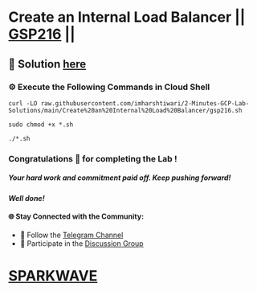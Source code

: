 # Create an Internal Load Balancer || [GSP216](https://www.cloudskillsboost.google/focuses/1250?parent=catalog) ||

## 🔑 Solution [here](https://youtu.be/Ep1zgy8SvOs)

### ⚙️ Execute the Following Commands in Cloud Shell

```
curl -LO raw.githubusercontent.com/imharshtiwari/2-Minutes-GCP-Lab-Solutions/main/Create%20an%20Internal%20Load%20Balancer/gsp216.sh

sudo chmod +x *.sh

./*.sh
```

### Congratulations 🎉 for completing the Lab !

##### *Your hard work and commitment paid off. Keep pushing forward!*

#### *Well done!*

#### 🌐 **Stay Connected with the Community:**  
- 📢 Follow the [Telegram Channel](https://t.me/sparkwave.01)  
- 💬 Participate in the [Discussion Group](https://t.me/sparkwave.01chats)

# [SPARKWAVE](https://www.youtube.com/@sparkwave.01)
